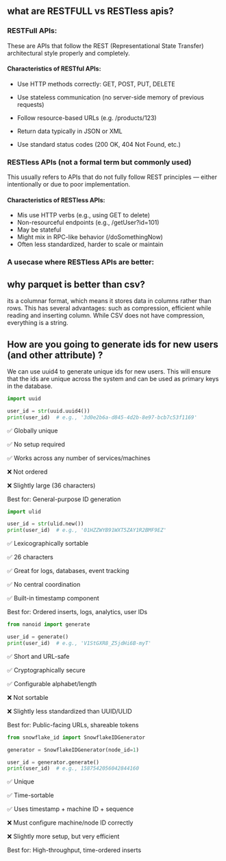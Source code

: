 ## what are RESTFULL vs RESTless apis?

### RESTFull APIs:
These are APIs that follow the REST (Representational State Transfer) architectural style properly and completely.

#### Characteristics of RESTful APIs:
- Use HTTP methods correctly: GET, POST, PUT, DELETE

- Use stateless communication (no server-side memory of previous requests)

- Follow resource-based URLs (e.g. /products/123)

- Return data typically in JSON or XML

- Use standard status codes (200 OK, 404 Not Found, etc.)



### RESTless APIs (not a formal term but commonly used)
This usually refers to APIs that do not fully follow REST principles — either intentionally or due to poor implementation.

#### Characteristics of RESTless APIs:
- Mis use HTTP verbs (e.g., using GET to delete)
- Non-resourceful endpoints (e.g., /getUser?id=101)
- May be stateful
- Might mix in RPC-like behavior (/doSomethingNow)
- Often less standardized, harder to scale or maintain


### A usecase where RESTless APIs are better:



## why parquet is better than csv?
its a columnar format, which means it stores data in columns rather than rows. This has several advantages: such as compression, efficient while reading and inserting column.
While CSV does not have compression, everything is a string.



## How are you going to generate ids for new users (and other attribute) ?
We can use uuid4 to generate unique ids for new users. This will ensure that the ids are unique across the system and can be used as primary keys in the database.

```python
import uuid

user_id = str(uuid.uuid4())
print(user_id)  # e.g., '3d0e2b6a-d845-4d2b-8e97-bcb7c53f1169'
```
✅ Globally unique

✅ No setup required

✅ Works across any number of services/machines

❌ Not ordered

❌ Slightly large (36 characters)

Best for: General-purpose ID generation



```python
import ulid

user_id = str(ulid.new())
print(user_id)  # e.g., '01HZZWYB91WXT5ZAY1R2BMF9EZ'

```

✅ Lexicographically sortable

✅ 26 characters

✅ Great for logs, databases, event tracking

✅ No central coordination

✅ Built-in timestamp component

Best for: Ordered inserts, logs, analytics, user IDs




```python
from nanoid import generate

user_id = generate()
print(user_id)  # e.g., 'V1StGXR8_Z5jdHi6B-myT'

```
✅ Short and URL-safe

✅ Cryptographically secure

✅ Configurable alphabet/length

❌ Not sortable

❌ Slightly less standardized than UUID/ULID

Best for: Public-facing URLs, shareable tokens


```python
from snowflake_id import SnowflakeIDGenerator

generator = SnowflakeIDGenerator(node_id=1)

user_id = generator.generate()
print(user_id)  # e.g., 1587542056042844160

```

✅ Unique

✅ Time-sortable

✅ Uses timestamp + machine ID + sequence

❌ Must configure machine/node ID correctly

❌ Slightly more setup, but very efficient

Best for: High-throughput, time-ordered inserts
